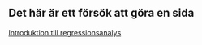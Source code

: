 ## Det här är ett försök att göra en sida

[Introduktion till regressionsanalys](regression_nb.ipynb)
